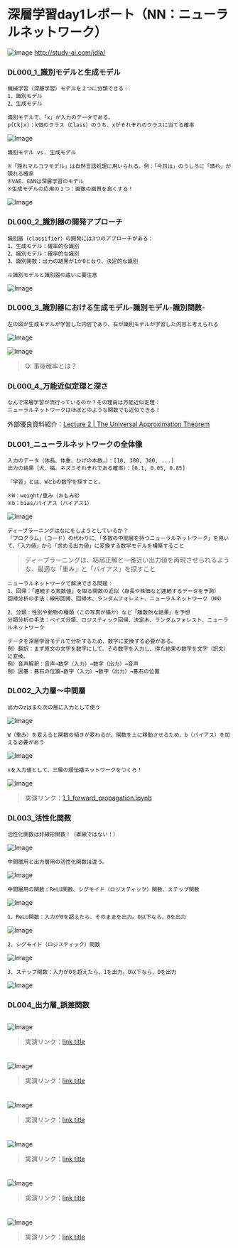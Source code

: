 # 深層学習day1レポート（NN：ニューラルネットワーク）

![Image](/bnr_jdla.png)
http://study-ai.com/jdla/


### DL000_1_識別モデルと生成モデル

```
機械学習（深層学習）モデルを２つに分類できる：
1、識別モデル
2、生成モデル

識別モデルで、「x」が入力のデータである。
p(Ck|x)：k個のクラス（Class）のうち、xがそれぞれのクラスに当てる確率
```
![Image](/DL000_1_識別モデルと生成モデル_02m15s.png)

```
識別モデル vs. 生成モデル

※「隠れマルコフモデル」は自然言語処理に用いられる。例：「今日は」のうしろに「晴れ」が現れる確率
※VAE、GANは深層学習のモデル
※生成モデルの応用の１つ：画像の画質を良くする！
```
![Image](/DL000_1_識別モデルと生成モデル_06m17s.png)


### DL000_2_識別器の開発アプローチ

```
識別器（classifier）の開発には3つのアプローチがある：
1、生成モデル：確率的な識別
2、識別モデル：確率的な識別
3、識別関数：出力の結果が1か0となり、決定的な識別

※識別モデルと識別器の違いに要注意
```
![Image](/DL000_2_識別器の開発アプローチ_09m00s.png)


### DL000_3_識別器における生成モデル-識別モデル-識別関数-
```
左の図が生成モデルが学習した内容であり、右が識別モデルが学習した内容と考えられる
```
![Image](/DL000_3_識別器における生成モデル-識別モデル-識別関数-04m00s.png)

![Image](/DL000_3_識別器における生成モデル-識別モデル-識別関数-07m21s.png)
> Q: 事後確率とは？


### DL000_4_万能近似定理と深さ
```
なんで深層学習が流行っているのか？その理由は万能近似定理：
ニューラルネットワークはほぼどのような関数でも近似できる！
```
外部優良資料紹介：[Lecture 2 | The Universal Approximation Theorem](https://www.youtube.com/watch?v=lkha188L4Gs)


### DL001_ニューラルネットワークの全体像

```
入力のデータ（体長、体重、ひげの本数…）：[10, 300, 300, ...]
出力の結果（犬、猫、ネズミそれぞれである確率）：[0.1, 0.05, 0.85]

「学習」とは、Wとbの数字を探すこと。

※W：weight/重み（おもみ0）
※b：bias/バイアス（バイアス1）
```
![Image](/DL001_ニューラルネットワークの全体像_02m00s.png)

```
ディープラーニングはなにをしようとしているか？
「プログラム」（コード）の代わりに、「多数の中間層を持つニューラルネットワーク」を用いて、「入力値」から「求める出力値」に変換する数学モデルを構築すること
```
> ディープラーニングは、結局正解と一番近い出力値を再現させられるような、最適な「重み」と「バイアス」を探すこと

```
ニューラルネットワークで解決できる問題：
1、回帰：「連続する実数値」を取る関数の近似（身長や株価など連続するデータを予測）
回帰分析の手法：線形回帰、回帰木、ランダムフォレスト、ニューラルネットワーク（NN）

2、分類：性別や動物の種類（この写真が猫か）など「離散的な結果」を予想
分類分析の手法：ベイズ分類、ロジスティック回帰、決定木、ランダムフォレスト、ニューラルネットワーク
```

```
データを深層学習モデルで分析するため、数字に変換する必要がある。
例）翻訳：まず原文の文字を数字にして、その数字を入力し、得た結果の数字を文字（訳文）に変換。
例）音声解釈：音声→数字（入力）→数字（出力）→音声
例）囲碁：碁石の位置→数字（入力）→数字（出力）→碁石の位置
```


### DL002_入力層〜中間層 
```
出力のzはまた次の層に入力として使う
```
![Image](/DL002_入力層〜中間層_03m30s.png)

```
W（重み）を変えると関数の傾きが変わるが、関数を上に移動させるため、b（バイアス）を加える必要があう
```
![Image](/DL002_入力層〜中間層_06m43s.png)

```
xを入力値として、三層の順伝播ネットワークをつくろ！
```
![Image](/1_1_forward_propagation.ipynb_3_layers.png)
> 実演リンク：[1_1_forward_propagation.ipynb](https://drive.google.com/file/d/1wxpJ-MtCGbbGH-qLg_dL4ei9IG1ImwxO/view?usp=sharing)


### DL003_活性化関数

```
活性化関数は非線形関数！（直線ではない！）
```
![Image](/DL003_活性化関数_02m00s.png)

```
中間層用と出力層用の活性化関数は違う。
```
![Image](/DL003_活性化関数_05m07s.png)

```
中間層用の関数：ReLU関数、シグモイド（ロジスティック）関数、ステップ関数
```
![Image](/functions.py_middle_layer_activation_fuctions.png)

```
1、ReLU関数：入力が0を超えたら、そのままを出力。0以下なら、0を出力
```
![Image](/DL003_活性化関数_08m27s.png)

```
2、シグモイド（ロジスティック）関数
```
![Image](/DL003_活性化関数_07m11s.png)

```
3、ステップ関数：入力が0を超えたら、1を出力。0以下なら、0を出力
```
![Image](/DL003_活性化関数_05m57s.png)



### DL004_出力層_誤差関数

```
```
![Image](/.png)

> 実演リンク：[link title](https://)


### 

```
```
![Image](/.png)

> 実演リンク：[link title](https://)


### 

```
```
![Image](/.png)

> 実演リンク：[link title](https://)


### 

```
```
![Image](/.png)

> 実演リンク：[link title](https://)


### 

```
```
![Image](/.png)

> 実演リンク：[link title](https://)


### 

```
```
![Image](/.png)

> 実演リンク：[link title](https://)
